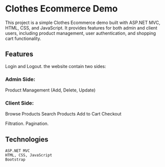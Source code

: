 # Clothes Ecommerce Demo

This project is a simple Clothes Ecommerce demo built with ASP.NET MVC, HTML, CSS, and JavaScript. It provides features for both admin and client users, including product management, user authentication, and shopping cart functionality.

## Features
Login and Logout.
the website contain two sides:
### Admin Side:
Product Management (Add, Delete, Update)

### Client Side:
Browse Products
Search Products
Add to Cart
Checkout

Filtration.
Pagination.


## Technologies

    ASP.NET MVC
    HTML, CSS, JavaScript
    Bootstrap
